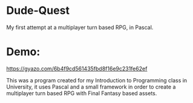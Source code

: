 # Dude-Quest
My first attempt at a multiplayer turn based RPG, in Pascal.

# Demo: 
https://gyazo.com/6b4f9cd561435fbd8f16e9c231fe62ef

This was a program created for my Introduction to Programming class in University, it uses Pascal and a small framework in
order to create a multiplayer turn based RPG with Final Fantasy based assets.
